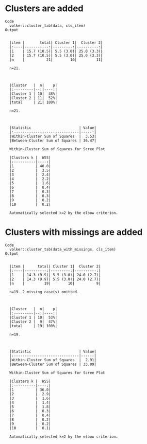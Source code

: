 # Clusters are added

    Code
      volker::cluster_tab(data, cls_item)
    Output
      
      
      |item |       total| Cluster 1|  Cluster 2|
      |:----|-----------:|---------:|----------:|
      |1    | 15.7 (10.5)| 5.5 (3.0)| 25.0 (3.3)|
      |2    | 15.7 (10.5)| 5.5 (3.0)| 25.0 (3.3)|
      |n    |          21|        10|         11|
      
      n=21.
      
      
      
      |Cluster   |  n|    p|
      |:---------|--:|----:|
      |Cluster 1 | 10|  48%|
      |Cluster 2 | 11|  52%|
      |total     | 21| 100%|
      
      n=21.
      
      
      
      |Statistic                      | Value|
      |:------------------------------|-----:|
      |Within-Cluster Sum of Squares  |  3.53|
      |Between-Cluster Sum of Squares | 36.47|
      
      Within-Cluster Sum of Squares for Scree Plot
      
      |Clusters k |  WSS|
      |:----------|----:|
      |1          | 40.0|
      |2          |  3.5|
      |3          |  2.4|
      |4          |  2.2|
      |5          |  1.6|
      |6          |  0.4|
      |7          |  0.3|
      |8          |  0.3|
      |9          |  0.2|
      |10         |  0.2|
      
      Automatically selected k=2 by the elbow criterion.
      

# Clusters with missings are added

    Code
      volker::cluster_tab(data_with_missings, cls_item)
    Output
      
      
      |item |      total| Cluster 1|  Cluster 2|
      |:----|----------:|---------:|----------:|
      |1    | 14.3 (9.9)| 5.5 (3.0)| 24.0 (2.7)|
      |2    | 14.3 (9.9)| 5.5 (3.0)| 24.0 (2.7)|
      |n    |         19|        10|          9|
      
      n=19. 2 missing case(s) omitted.
      
      
      
      |Cluster   |  n|    p|
      |:---------|--:|----:|
      |Cluster 1 | 10|  53%|
      |Cluster 2 |  9|  47%|
      |total     | 19| 100%|
      
      n=19.
      
      
      
      |Statistic                      | Value|
      |:------------------------------|-----:|
      |Within-Cluster Sum of Squares  |  2.91|
      |Between-Cluster Sum of Squares | 33.09|
      
      Within-Cluster Sum of Squares for Scree Plot
      
      |Clusters k |  WSS|
      |:----------|----:|
      |1          | 36.0|
      |2          |  2.9|
      |3          |  1.6|
      |4          |  1.4|
      |5          |  1.8|
      |6          |  0.3|
      |7          |  0.4|
      |8          |  0.2|
      |9          |  0.2|
      |10         |  0.1|
      
      Automatically selected k=2 by the elbow criterion.
      

